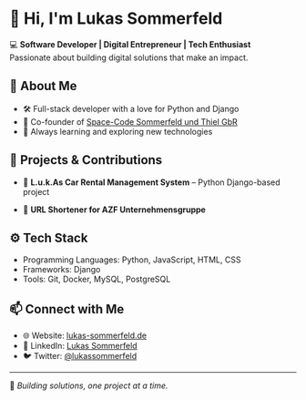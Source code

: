 # 👋 Hi, I'm Lukas Sommerfeld

💻 **Software Developer | Digital Entrepreneur | Tech Enthusiast**  
Passionate about building digital solutions that make an impact.

## 🚀 About Me
- 🛠️ Full-stack developer with a love for Python and Django
- 💼 Co-founder of [Space-Code Sommerfeld und Thiel GbR](https://space-code.de)
- 🌱 Always learning and exploring new technologies

## 📂 Projects & Contributions
- 🚗 **L.u.k.As Car Rental Management System** – Python Django-based project
<!-- - 🍻 **Weekly Drink Game App** – Fun app for party lovers -->
- 🔗 **URL Shortener for AZF Unternehmensgruppe**

## ⚙️ Tech Stack
- Programming Languages: Python, JavaScript, HTML, CSS
- Frameworks: Django
- Tools: Git, Docker, MySQL, PostgreSQL

## 📫 Connect with Me
- 🌐 Website: [lukas-sommerfeld.de](https://www.lukas-sommerfeld.de)
- 💼 LinkedIn: [Lukas Sommerfeld](https://www.linkedin.com/in/lukas-sommerfeld-48255b256/)
- 🐦 Twitter: [@lukassommerfeld](https://twitter.com/lukassommerfeld)

---
🚀 *Building solutions, one project at a time.*

